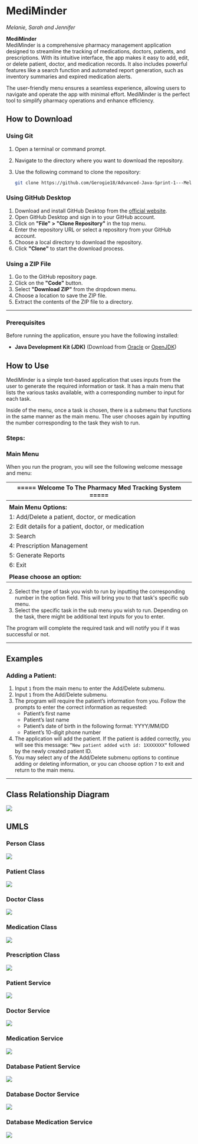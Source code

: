 # MediMinder

_Melanie, Sarah and Jennifer_

**MediMinder**  
MediMinder is a comprehensive pharmacy management application designed to streamline the tracking of medications, doctors, patients, and prescriptions. With its intuitive interface, the app makes it easy to add, edit, or delete patient, doctor, and medication records. It also includes powerful features like a search function and automated report generation, such as inventory summaries and expired medication alerts.

The user-friendly menu ensures a seamless experience, allowing users to navigate and operate the app with minimal effort. MediMinder is the perfect tool to simplify pharmacy operations and enhance efficiency.

## How to Download

### Using Git

1. Open a terminal or command prompt.
2. Navigate to the directory where you want to download the repository.
3. Use the following command to clone the repository:

   ```bash
   git clone https://github.com/Gerogie18/Advanced-Java-Sprint-1---Melanie--Sarah--Jennifer.git
   ```

### Using GitHub Desktop

1. Download and install GitHub Desktop from the [official website](https://desktop.github.com/).
2. Open GitHub Desktop and sign in to your GitHub account.
3. Click on **"File" > "Clone Repository"** in the top menu.
4. Enter the repository URL or select a repository from your GitHub account.
5. Choose a local directory to download the repository.
6. Click **"Clone"** to start the download process.

### Using a ZIP File

1. Go to the GitHub repository page.
2. Click on the **"Code"** button.
3. Select **"Download ZIP"** from the dropdown menu.
4. Choose a location to save the ZIP file.
5. Extract the contents of the ZIP file to a directory.

---

### Prerequisites

Before running the application, ensure you have the following installed:

- **Java Development Kit (JDK)** (Download from [Oracle](https://www.oracle.com/java/technologies/javase-downloads.html) or [OpenJDK](https://openjdk.org/))

## How to Use

MediMinder is a simple text-based application that uses inputs from the user to generate the required information or task. It has a main menu that lists the various tasks available, with a corresponding number to input for each task.

Inside of the menu, once a task is chosen, there is a submenu that functions in the same manner as the main menu. The user chooses again by inputting the number corresponding to the task they wish to run.

### Steps:

### Main Menu

When you run the program, you will see the following welcome message and menu:

| **===== Welcome To The Pharmacy Med Tracking System =====** |
| ----------------------------------------------------------- |
|                                                             |
| **Main Menu Options:**                                      |
| 1: Add/Delete a patient, doctor, or medication              |
| 2: Edit details for a patient, doctor, or medication        |
| 3: Search                                                   |
| 4: Prescription Management                                  |
| 5: Generate Reports                                         |
| 6: Exit                                                     |
|                                                             |
| **Please choose an option:**                                |

2. Select the type of task you wish to run by inputting the corresponding number in the option field. This will bring you to that task's specific sub menu.
3. Select the specific task in the sub menu you wish to run. Depending on the task, there might be additional text inputs for you to enter.

The program will complete the required task and will notify you if it was successful or not.

---

## Examples

### Adding a Patient:

1. Input `1` from the main menu to enter the Add/Delete submenu.
2. Input `1` from the Add/Delete submenu.
3. The program will require the patient’s information from you. Follow the prompts to enter the correct information as requested:
   - Patient’s first name
   - Patient’s last name
   - Patient’s date of birth in the following format: YYYY/MM/DD
   - Patient’s 10-digit phone number
4. The application will add the patient. If the patient is added correctly, you will see this message:
   `“New patient added with id: 1XXXXXXX“` followed by the newly created patient ID.
5. You may select any of the Add/Delete submenu options to continue adding or deleting information, or you can choose option `7` to exit and return to the main menu.

---

## Class Relationship Diagram

![](documentation/svg/RelationshipDiagram.svg)

## UMLS

### Person Class

![](documentation/svg/PersonClass.svg)

### Patient Class

![](documentation/svg/PatientClass.svg)

### Doctor Class

![](documentation/svg/DoctorClass.svg)

### Medication Class

![](documentation/svg/MedicationClass.svg)

### Prescription Class

![](documentation/svg/PrescriptionClass.svg)

### Patient Service

![](documentation/svg/PatientService.svg)

### Doctor Service

![](documentation/svg/DoctorService.svg)

### Medication Service

![](documentation/svg/MedicationService.svg)

### Database Patient Service

![](documentation/svg/DatabasePatientService.svg)

### Database Doctor Service

![](documentation/svg/DatabaseDoctorService.svg)

### Database Medication Service

![](documentation/svg/DatabaseMedicationService.svg)

```

```
